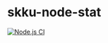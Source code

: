 # skku-node-stat

[![Node.js CI](https://github.com/NamHyeon1/skku-node-stat/actions/workflows/node.js.yml/badge.svg)](https://github.com/NamHyeon1/skku-node-stat/actions/workflows/node.js.yml)
